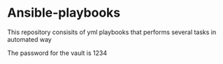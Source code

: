 # Ansible-playbooks
This repository consisits of yml playbooks that performs several tasks in automated way

The password for the vault is 1234
